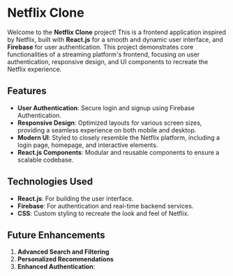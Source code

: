 # Netflix Clone

Welcome to the **Netflix Clone** project! This is a frontend application inspired by Netflix, built with **React.js** for a smooth and dynamic user interface, and **Firebase** for user authentication. This project demonstrates core functionalities of a streaming platform's frontend, focusing on user authentication, responsive design, and UI components to recreate the Netflix experience.

## Features

- **User Authentication**: Secure login and signup using Firebase Authentication.
- **Responsive Design**: Optimized layouts for various screen sizes, providing a seamless experience on both mobile and desktop.
- **Modern UI**: Styled to closely resemble the Netflix platform, including a login page, homepage, and interactive elements.
- **React.js Components**: Modular and reusable components to ensure a scalable codebase.

## Technologies Used

- **React.js**: For building the user interface.
- **Firebase**: For authentication and real-time backend services.
- **CSS**: Custom styling to recreate the look and feel of Netflix.

## Future Enhancements
   
1. **Advanced Search and Filtering**
2. **Personalized Recommendations**
3. **Enhanced Authentication**: